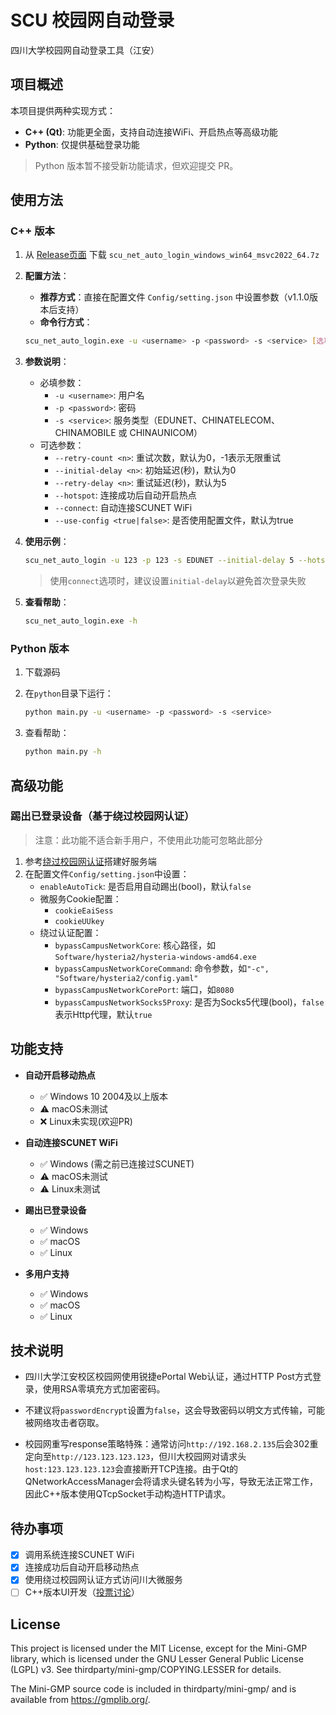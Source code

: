 # SCU 校园网自动登录

四川大学校园网自动登录工具（江安）

## 项目概述

本项目提供两种实现方式：

- **C++ (Qt)**: 功能更全面，支持自动连接WiFi、开启热点等高级功能
- **Python**: 仅提供基础登录功能

> Python 版本暂不接受新功能请求，但欢迎提交 PR。

## 使用方法

### C++ 版本

1. 从 [Release页面](https://github.com/LFWQSP2641/scu_net_auto_login/releases) 下载 `scu_net_auto_login_windows_win64_msvc2022_64.7z`

2. **配置方法**：
   - **推荐方式**：直接在配置文件 `Config/setting.json` 中设置参数（v1.1.0版本后支持）
   - **命令行方式**：

   ```bash
   scu_net_auto_login.exe -u <username> -p <password> -s <service> [选项]
   ```

3. **参数说明**：
   - 必填参数：
     - `-u <username>`: 用户名
     - `-p <password>`: 密码
     - `-s <service>`: 服务类型（EDUNET、CHINATELECOM、CHINAMOBILE 或 CHINAUNICOM）
   - 可选参数：
     - `--retry-count <n>`: 重试次数，默认为0，-1表示无限重试
     - `--initial-delay <n>`: 初始延迟(秒)，默认为0
     - `--retry-delay <n>`: 重试延迟(秒)，默认为5
     - `--hotspot`: 连接成功后自动开启热点
     - `--connect`: 自动连接SCUNET WiFi
     - `--use-config <true|false>`: 是否使用配置文件，默认为true

4. **使用示例**：

   ```bash
   scu_net_auto_login -u 123 -p 123 -s EDUNET --initial-delay 5 --hotspot --connect --use-config true
   ```

   > 使用`connect`选项时，建议设置`initial-delay`以避免首次登录失败

5. **查看帮助**：

   ```bash
   scu_net_auto_login.exe -h
   ```

### Python 版本

1. 下载源码
2. 在`python`目录下运行：

   ```bash
   python main.py -u <username> -p <password> -s <service>
   ```

3. 查看帮助：

   ```bash
   python main.py -h
   ```

## 高级功能

### 踢出已登录设备（基于绕过校园网认证）

> 注意：此功能不适合新手用户，不使用此功能可忽略此部分

1. 参考[绕过校园网认证](https://lfwqsp2641.me/bypass-campus-network.html)搭建好服务端
2. 在配置文件`Config/setting.json`中设置：
   - `enableAutoTick`: 是否启用自动踢出(bool)，默认`false`
   - 微服务Cookie配置：
     - `cookieEaiSess`
     - `cookieUUkey`
   - 绕过认证配置：
     - `bypassCampusNetworkCore`: 核心路径，如`Software/hysteria2/hysteria-windows-amd64.exe`
     - `bypassCampusNetworkCoreCommand`: 命令参数，如`"-c", "Software/hysteria2/config.yaml"`
     - `bypassCampusNetworkCorePort`: 端口，如`8080`
     - `bypassCampusNetworkSocks5Proxy`: 是否为Socks5代理(bool)，`false`表示Http代理，默认`true`

## 功能支持

- **自动开启移动热点**
  - ✅ Windows 10 2004及以上版本
  - ⚠️ macOS未测试
  - ❌ Linux未实现(欢迎PR)

- **自动连接SCUNET WiFi**
  - ✅ Windows (需之前已连接过SCUNET)
  - ⚠️ macOS未测试
  - ⚠️ Linux未测试

- **踢出已登录设备**
  - ✅ Windows
  - ✅ macOS
  - ✅ Linux

- **多用户支持**
  - ✅ Windows
  - ✅ macOS
  - ✅ Linux

## 技术说明

- 四川大学江安校区校园网使用锐捷ePortal Web认证，通过HTTP Post方式登录，使用RSA零填充方式加密密码。

- 不建议将`passwordEncrypt`设置为`false`，这会导致密码以明文方式传输，可能被网络攻击者窃取。

- 校园网重写response策略特殊：通常访问`http://192.168.2.135`后会302重定向至`http://123.123.123.123`，但川大校园网对请求头`host:123.123.123.123`会直接断开TCP连接。由于Qt的QNetworkAccessManager会将请求头键名转为小写，导致无法正常工作，因此C++版本使用QTcpSocket手动构造HTTP请求。

## 待办事项

- [x] 调用系统连接SCUNET WiFi
- [x] 连接成功后自动开启移动热点
- [x] 使用绕过校园网认证方式访问川大微服务
- [ ] C++版本UI开发（[投票讨论](https://github.com/LFWQSP2641/scu_net_auto_login/discussions/1)）

## License

This project is licensed under the MIT License, except for the Mini-GMP library, which is licensed under the GNU Lesser General Public License (LGPL) v3. See thirdparty/mini-gmp/COPYING.LESSER for details.

The Mini-GMP source code is included in thirdparty/mini-gmp/ and is available from https://gmplib.org/.
